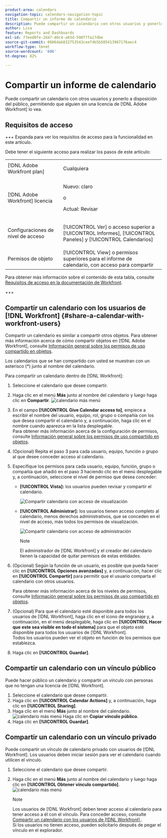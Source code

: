 ```yaml
---
product-area: calendars
navigation-topic: calendars-navigation-topic
title: Compartir un informe de calendario
description: Puede compartir un calendario con otros usuarios y ponerlo a disposición del público, permitiendo que alguien sin una licencia de  [!DNL Adobe Workfront]  lo vea.
author: Lisa
feature: Reports and Dashboards
exl-id: 77eed0fe-2d47-40c4-a03d-590f7fa17dbe
source-git-commit: 0606dab832753543ceef4b5b505413967176aec4
workflow-type: tm+mt
source-wordcount: '606'
ht-degree: 82%

---
```


# Compartir un informe de calendario


Puede compartir un calendario con otros usuarios y ponerlo a disposición del público, permitiendo que alguien sin una licencia de [!DNL Adobe Workfront] lo vea.

## Requisitos de acceso

+++ Expanda para ver los requisitos de acceso para la funcionalidad en este artículo.

Debe tener el siguiente acceso para realizar los pasos de este artículo:

<table style="table-layout:auto"> 
 <col> 
 </col> 
 <col> 
 </col> 
 <tbody> 
  <tr> 
   <td role="rowheader">[!DNL Adobe Workfront plan]</td> 
   <td> <p>Cualquiera</p> </td> 
  </tr> 
  <tr> 
   <td role="rowheader">[!DNL Adobe Workfront] licencia</td> 
   <td><p>Nuevo: claro</p>
       <p>o</p>
       <p>Actual: Revisar</p></td> 
  </tr> 
  <tr> 
   <td role="rowheader">Configuraciones de nivel de acceso</td> 
   <td> <p>[!UICONTROL Ver] o acceso superior a [!UICONTROL Informes], [!UICONTROL Paneles] y [!UICONTROL Calendarios]</p></td> 
  </tr> 
  <tr> 
   <td role="rowheader">Permisos de objeto</td> 
   <td>[!UICONTROL View] o permisos superiores para el informe de calendario, con acceso para compartir</td> 
  </tr> 
 </tbody> 
</table>

Para obtener más información sobre el contenido de esta tabla, consulte [Requisitos de acceso en la documentación de Workfront](/help/quicksilver/administration-and-setup/add-users/access-levels-and-object-permissions/access-level-requirements-in-documentation.md).

+++

## Compartir un calendario con los usuarios de [!DNL Workfront] {#share-a-calendar-with-workfront-users}

Compartir un calendario es similar a compartir otros objetos. Para obtener más información acerca de cómo compartir objetos en [!DNL Adobe Workfront], consulte [Información general sobre los permisos de uso compartido en objetos](../../../workfront-basics/grant-and-request-access-to-objects/sharing-permissions-on-objects-overview.md).

Los calendarios que se han compartido con usted se muestran con un asterisco (&#42;) junto al nombre del calendario.

Para compartir un calendario dentro de [!DNL Workfront]:

1. Seleccione el calendario que desee compartir.
1. Haga clic en el menú **Más** junto al nombre del calendario y luego haga clic en **Compartir**.
   ![calendario más menú](assets/more-menu-calendar.png)
1. En el campo **[!UICONTROL Give Calendar access to]**, empiece a escribir el nombre del usuario, equipo, rol, grupo o compañía con los que desea compartir el calendario y, a continuación, haga clic en el nombre cuando aparezca en la lista desplegable.\
   Para obtener más información acerca de la configuración de permisos, consulte [Información general sobre los permisos de uso compartido en objetos](../../../workfront-basics/grant-and-request-access-to-objects/sharing-permissions-on-objects-overview.md).

1. (Opcional) Repita el paso 3 para cada usuario, equipo, función o grupo al que desee conceder acceso al calendario.
1. Especifique los permisos para cada usuario, equipo, función, grupo o compañía que añadió en el paso 3 haciendo clic en el menú desplegable y, a continuación, seleccione el nivel de permiso que desea conceder:

   * **[!UICONTROL Vista]:** los usuarios pueden revisar y compartir el calendario.

     ![Compartir calendario con acceso de visualización](assets/view-calendar.png)

   * **[!UICONTROL Administrar]:** los usuarios tienen acceso completo al calendario, menos derechos administrativos, que se conceden en el nivel de acceso, más todos los permisos de visualización.

     ![Compartir calendario con acceso de administración](assets/manage-calendar.png)

     >[!NOTE]
     >
     >El administrador de [!DNL Workfront] y el creador del calendario tienen la capacidad de quitar permisos de estas entidades.

1. (Opcional) Según la función de un usuario, es posible que pueda hacer clic en **[!UICONTROL Opciones avanzadas]** y, a continuación, hacer clic en **[!UICONTROL Compartir]**&#x200B; para permitir que el usuario comparta el calendario con otros usuarios.

   Para obtener más información acerca de los niveles de permisos, consulte [Información general sobre los permisos de uso compartido en objetos](../../../workfront-basics/grant-and-request-access-to-objects/sharing-permissions-on-objects-overview.md).

1. (Opcional) Para que el calendario esté disponible para todos los usuarios de [!DNL Workfront], haga clic en el icono de engranaje y, a continuación, en el menú desplegable, haga clic en **[!UICONTROL Hacer que este sea visible en todo el sistema]** para que el objeto esté disponible para todos los usuarios de [!DNL Workfront].\
   Todos los usuarios pueden ver el objeto en función de los permisos que establezca.

1. Haga clic en **[!UICONTROL Guardar]**.

## Compartir un calendario con un vínculo público

Puede hacer público un calendario y compartir un vínculo con personas que no tengan una licencia de [!DNL Workfront].

1. Seleccione el calendario que desee compartir.
1. Haga clic en **[!UICONTROL Calendar Actions]** y, a continuación, haga clic en **[!UICONTROL Sharing]**.
1. Haga clic en el menú **Más** junto al nombre del calendario.
   ![calendario más menú](assets/more-menu-calendar.png)
Haga clic en **Copiar vínculo público**.
1. Haga clic en **[!UICONTROL Guardar]**.

## Compartir un calendario con un vínculo privado

Puede compartir un vínculo de calendario privado con usuarios de [!DNL Workfront]. Los usuarios deben iniciar sesión para ver el calendario cuando utilicen el vínculo.

1. Seleccione el calendario que desee compartir.
1. Haga clic en el menú **Más** junto al nombre del calendario y luego haga clic en **[!UICONTROL Obtener vínculo compartido]**.
   ![calendario más menú](assets/more-menu-calendar.png)

   >[!NOTE]
   >
   >Los usuarios de [!DNL Workfront] deben tener acceso al calendario para tener acceso a él con el vínculo. Para conceder acceso, consulte [Compartir un calendario con los usuarios de  [!DNL Workfront] ](#share-a-calendar-with-workfront-users).\
   >Si los usuarios no tienen acceso, pueden solicitarlo después de pegar el vínculo en el explorador.
